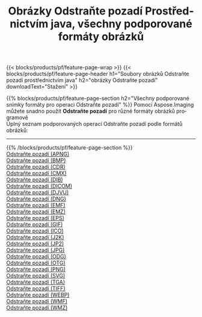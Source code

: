 ﻿---
title: Obrázky Odstraňte pozadí Prostřednictvím java, všechny podporované formáty obrázků 
weight: 3920
url: /cs/java/remove-background 
lang: cs
langdirlevel: 2
locales: zh-hans,ja,it,ru,de,es,fr,nl,id,lt,pl,pt,vi,tr,ko,zh-hant,ar,hi,th,sv,cs,uk,he
description: Pomocí Aspose.Imaging můžete snadno Odstraňte pozadí obrázky přes java
---

{{< blocks/products/pf/feature-page-wrap >}}
{{< blocks/products/pf/feature-page-header h1="Soubory obrázků Odstraňte pozadí prostřednictvím java" h2="obrázky Odstraňte pozadí" downloadText="Stažení" >}}


{{% blocks/products/pf/feature-page-section  h2="Všechny podporované snímky formáty pro operaci Odstraňte pozadí" %}}
Pomocí Aspose.Imaging můžete snadno použít **Odstraňte pozadí** pro různé formáty obrázků programově
<br/>
Úplný seznam podporovaných operací Odstraňte pozadí podle formátů obrázků:
<hr/>
{{% /blocks/products/pf/feature-page-section %}}
<div class="container-fluid productfamilypage bg-gray">
    <div class="convertypes bg-gray agp-content section">
        <div class="container">
		<div class="row other-converters">
		    <div class='col-md-2 other-converter remove-lp remove-rp'><a href="/imaging/cs/java/remove-background/apng" >Odstraňte pozadí (APNG)</a></div><div class='col-md-2 other-converter remove-lp remove-rp'><a href="/imaging/cs/java/remove-background/bmp" >Odstraňte pozadí (BMP)</a></div><div class='col-md-2 other-converter remove-lp remove-rp'><a href="/imaging/cs/java/remove-background/cdr" >Odstraňte pozadí (CDR)</a></div><div class='col-md-2 other-converter remove-lp remove-rp'><a href="/imaging/cs/java/remove-background/cmx" >Odstraňte pozadí (CMX)</a></div><div class='col-md-2 other-converter remove-lp remove-rp'><a href="/imaging/cs/java/remove-background/dib" >Odstraňte pozadí (DIB)</a></div><div class='col-md-2 other-converter remove-lp remove-rp'><a href="/imaging/cs/java/remove-background/dicom" >Odstraňte pozadí (DICOM)</a></div><div class='col-md-2 other-converter remove-lp remove-rp'><a href="/imaging/cs/java/remove-background/djvu" >Odstraňte pozadí (DJVU)</a></div><div class='col-md-2 other-converter remove-lp remove-rp'><a href="/imaging/cs/java/remove-background/dng" >Odstraňte pozadí (DNG)</a></div><div class='col-md-2 other-converter remove-lp remove-rp'><a href="/imaging/cs/java/remove-background/emf" >Odstraňte pozadí (EMF)</a></div><div class='col-md-2 other-converter remove-lp remove-rp'><a href="/imaging/cs/java/remove-background/emz" >Odstraňte pozadí (EMZ)</a></div><div class='col-md-2 other-converter remove-lp remove-rp'><a href="/imaging/cs/java/remove-background/eps" >Odstraňte pozadí (EPS)</a></div><div class='col-md-2 other-converter remove-lp remove-rp'><a href="/imaging/cs/java/remove-background/gif" >Odstraňte pozadí (GIF)</a></div><div class='col-md-2 other-converter remove-lp remove-rp'><a href="/imaging/cs/java/remove-background/ico" >Odstraňte pozadí (ICO)</a></div><div class='col-md-2 other-converter remove-lp remove-rp'><a href="/imaging/cs/java/remove-background/j2k" >Odstraňte pozadí (J2K)</a></div><div class='col-md-2 other-converter remove-lp remove-rp'><a href="/imaging/cs/java/remove-background/jp2" >Odstraňte pozadí (JP2)</a></div><div class='col-md-2 other-converter remove-lp remove-rp'><a href="/imaging/cs/java/remove-background/jpg" >Odstraňte pozadí (JPG)</a></div><div class='col-md-2 other-converter remove-lp remove-rp'><a href="/imaging/cs/java/remove-background/odg" >Odstraňte pozadí (ODG)</a></div><div class='col-md-2 other-converter remove-lp remove-rp'><a href="/imaging/cs/java/remove-background/otg" >Odstraňte pozadí (OTG)</a></div><div class='col-md-2 other-converter remove-lp remove-rp'><a href="/imaging/cs/java/remove-background/png" >Odstraňte pozadí (PNG)</a></div><div class='col-md-2 other-converter remove-lp remove-rp'><a href="/imaging/cs/java/remove-background/svg" >Odstraňte pozadí (SVG)</a></div><div class='col-md-2 other-converter remove-lp remove-rp'><a href="/imaging/cs/java/remove-background/tga" >Odstraňte pozadí (TGA)</a></div><div class='col-md-2 other-converter remove-lp remove-rp'><a href="/imaging/cs/java/remove-background/tiff" >Odstraňte pozadí (TIFF)</a></div><div class='col-md-2 other-converter remove-lp remove-rp'><a href="/imaging/cs/java/remove-background/webp" >Odstraňte pozadí (WEBP)</a></div><div class='col-md-2 other-converter remove-lp remove-rp'><a href="/imaging/cs/java/remove-background/wmf" >Odstraňte pozadí (WMF)</a></div><div class='col-md-2 other-converter remove-lp remove-rp'><a href="/imaging/cs/java/remove-background/wmz" >Odstraňte pozadí (WMZ)</a></div>
                </div>
        </div>
    </div>
</div>
<br/>
